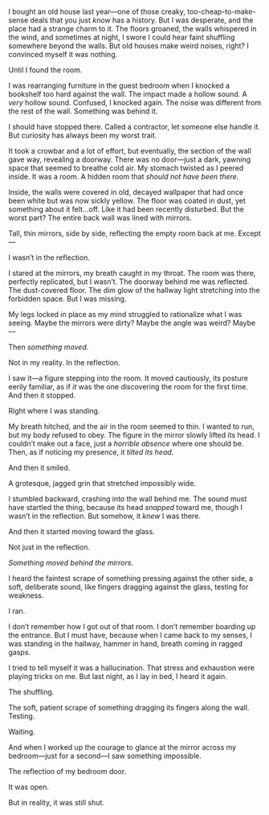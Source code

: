 I bought an old house last year—one of those creaky, too-cheap-to-make-sense deals that you just *know* has a history. But I was desperate, and the place had a strange charm to it. The floors groaned, the walls whispered in the wind, and sometimes at night, I swore I could hear faint shuffling somewhere beyond the walls. But old houses make weird noises, right? I convinced myself it was nothing.

Until I found the room.

I was rearranging furniture in the guest bedroom when I knocked a bookshelf too hard against the wall. The impact made a hollow sound. A *very* hollow sound. Confused, I knocked again. The noise was different from the rest of the wall. Something was behind it.

I should have stopped there. Called a contractor, let someone else handle it. But curiosity has always been my worst trait.

It took a crowbar and a lot of effort, but eventually, the section of the wall gave way, revealing a doorway. There was no door—just a dark, yawning space that seemed to breathe cold air. My stomach twisted as I peered inside. It was a room. A hidden room that *should not have been there.*

Inside, the walls were covered in old, decayed wallpaper that had once been white but was now sickly yellow. The floor was coated in dust, yet something about it felt...off. Like it had been recently disturbed. But the worst part? The entire back wall was lined with mirrors.

Tall, thin mirrors, side by side, reflecting the empty room back at me. Except—

I wasn’t in the reflection.

I stared at the mirrors, my breath caught in my throat. The room was there, perfectly replicated, but I wasn’t. The doorway behind me was reflected. The dust-covered floor. The dim glow of the hallway light stretching into the forbidden space. But I was missing.

My legs locked in place as my mind struggled to rationalize what I was seeing. Maybe the mirrors were dirty? Maybe the angle was weird? Maybe—

Then *something moved*.

Not in my reality. In the reflection.

I saw it—a figure stepping into the room. It moved cautiously, its posture eerily familiar, as if *it* was the one discovering the room for the first time. And then it stopped.

Right where I was standing.

My breath hitched, and the air in the room seemed to thin. I wanted to run, but my body refused to obey. The figure in the mirror slowly lifted its head. I couldn’t make out a face, just a *horrible absence* where one should be. Then, as if noticing my presence, it *tilted its head*.

And then it smiled.

A grotesque, jagged grin that stretched impossibly wide.

I stumbled backward, crashing into the wall behind me. The sound must have startled the thing, because its head *snapped* toward me, though I wasn’t in the reflection. But somehow, it *knew* I was there.

And then it started moving toward the glass.

Not just in the reflection.

*Something moved behind the mirrors.*

I heard the faintest scrape of something pressing against the other side, a soft, deliberate sound, like fingers dragging against the glass, testing for weakness.

I ran.

I don’t remember how I got out of that room. I don’t remember boarding up the entrance. But I must have, because when I came back to my senses, I was standing in the hallway, hammer in hand, breath coming in ragged gasps.

I tried to tell myself it was a hallucination. That stress and exhaustion were playing tricks on me. But last night, as I lay in bed, I heard it again.

The shuffling.

The soft, patient scrape of something dragging its fingers along the wall. Testing.

Waiting.

And when I worked up the courage to glance at the mirror across my bedroom—just for a second—I saw something impossible.

The reflection of my bedroom door.

It was open.

But in reality, it was still shut.